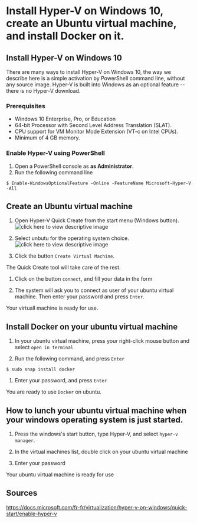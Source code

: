 # Install Hyper-V on Windows 10, create an Ubuntu virtual machine, and install Docker on it.

## Install Hyper-V on Windows 10
There are many ways to install Hyper-V on Windows 10, the way we describe here is a simple activation by PowerShell command line, without any source image.
Hyper-V is built into Windows as an optional feature -- there is no Hyper-V download.

### Prerequisites
   * Windows 10 Enterprise, Pro, or Education
   * 64-bit Processor with Second Level Address Translation (SLAT).
   * CPU support for VM Monitor Mode Extension (VT-c on Intel CPUs).
   * Minimum of 4 GB memory.

### Enable Hyper-V using PowerShell
1. Open a PowerShell console as **as Administrator**.
2. Run the following command line
```
$ Enable-WindowsOptionalFeature -Online -FeatureName Microsoft-Hyper-V -All
```

## Create an Ubuntu virtual machine
1. Open Hyper-V Quick Create from the start menu (Windows button).
   ![click here to view descriptive image](https://docs.microsoft.com/en-us/virtualization/hyper-v-on-windows/quick-start/media/quick-create-start-menu.png)
   
2. Select unbutu for the operating system choice.
   ![click here to view descriptive image](https://docs.microsoft.com/en-us/virtualization/hyper-v-on-windows/quick-start/media/vmgallery.png)

3. Click the button `Create Virtual Machine`.
   
   
The Quick Create tool will take care of the rest.
   

1. Click on the button `connect`, and fill your data in the form
   
2. The system will ask you to connect as user of your ubuntu virtual machine. Then enter your password and press `Enter`.
   
Your virtuall machine is ready for use.
   
## Install Docker on your ubuntu virtual machine

1. In your ubuntu virtual machine, press your right-click mouse button and select `open in terminal`
   

2. Run the following command, and press `Enter`
```
$ sudo snap install docker
```
  
1. Enter your password, and press `Enter`
   

You are ready to use `Docker` on ubuntu.
   

## How to lunch your ubuntu virtual machine when your windows operating system is just started.

1. Press the windows's start button, type Hyper-V, and select `hyper-v manager`.
   

2. In the virtual machines list, double click on your ubuntu virtual machine 
   

3. Enter your password
   

Your ubuntu virtual machine is ready for use
  



## Sources
https://docs.microsoft.com/fr-fr/virtualization/hyper-v-on-windows/quick-start/enable-hyper-v